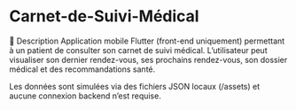 # Carnet-de-Suivi-Médical
📝 Description
Application mobile Flutter (front-end uniquement) permettant à un patient de consulter son carnet de suivi médical. L’utilisateur peut visualiser son dernier rendez-vous, ses prochains rendez-vous, son dossier médical et des recommandations santé.

Les données sont simulées via des fichiers JSON locaux (/assets) et aucune connexion backend n’est requise.
